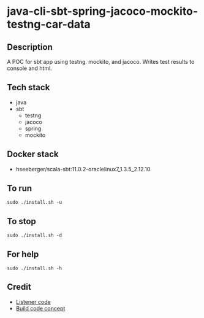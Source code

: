 # java-cli-sbt-spring-jacoco-mockito-testng-car-data

## Description
A POC for sbt app using testng.
mockito, and jacoco. Writes test
results to console and html.

## Tech stack
- java
- sbt
  - testng
  - jacoco
  - spring
  - mockito

## Docker stack
- hseeberger/scala-sbt:11.0.2-oraclelinux7_1.3.5_2.12.10

## To run
`sudo ./install.sh -u`

## To stop
`sudo ./install.sh -d`

## For help
`sudo ./install.sh -h`

## Credit
- [Listener code](https://livebook.manning.com/book/sbt-in-action/chapter-5)
- [Build code concept](https://github.com/sbt/junit-interface/blob/develop/src/sbt-test/simple/test-listener/build.sbt)
